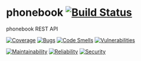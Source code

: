 # phonebook [![Build Status](https://travis-ci.org/ljd1987/phonebook.svg?branch=master)](https://travis-ci.org/ljd1987/phonebook)
phonebook REST API 



[![Coverage](https://sonarcloud.io/api/project_badges/measure?project=com.ljd.hackajob%3Aphonebook&metric=coverage)](https://sonarcloud.io/component_measures?id=com.ljd.hackajob%3Aphonebook&metric=coverage)
[![Bugs](https://sonarcloud.io/api/project_badges/measure?project=com.ljd.hackajob%3Aphonebook&metric=bugs)](https://sonarcloud.io/project/issues?id=com.ljd.hackajob%3Aphonebook&resolved=false&types=BUG)
[![Code Smells](https://sonarcloud.io/api/project_badges/measure?project=com.ljd.hackajob%3Aphonebook&metric=code_smells)](https://sonarcloud.io/project/issues?id=com.ljd.hackajob%3Aphonebook&resolved=false&types=CODE_SMELL)
[![Vulnerabilities](https://sonarcloud.io/api/project_badges/measure?project=com.ljd.hackajob%3Aphonebook&metric=vulnerabilities)](https://sonarcloud.io/project/issues?id=com.ljd.hackajob%3Aphonebook&resolved=false&types=VULNERABILITY)

[![Maintainability](https://sonarcloud.io/api/project_badges/measure?project=com.ljd.hackajob%3Aphonebook&metric=sqale_rating)](https://sonarcloud.io/component_measures?id=com.ljd.hackajob%3Aphonebook&metric=Maintainability)
[![Reliability](https://sonarcloud.io/api/project_badges/measure?project=com.ljd.hackajob%3Aphonebook&metric=reliability_rating)](https://sonarcloud.io/component_measures?id=com.ljd.hackajob%3Aphonebook&metric=Reliability)
[![Security](https://sonarcloud.io/api/project_badges/measure?project=com.ljd.hackajob%3Aphonebook&metric=security_rating)](https://sonarcloud.io/component_measures?id=com.ljd.hackajob%3Aphonebook&metric=Security)

